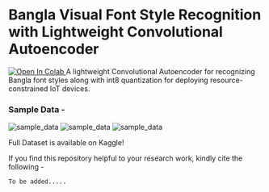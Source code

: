 # Bangla Visual Font Style Recognition with Lightweight Convolutional Autoencoder
<a target="_blank" href="https://colab.research.google.com/github/moshiurtonmoy/Bangla-Visual-Font-Style-Recognition-with-Lightweight-Convolutional-Autoencoder/blob/master/%5BQuantized%5D_Bangla_Visual_Font_Recognizer.ipynb">
  <img src="https://colab.research.google.com/assets/colab-badge.svg" alt="Open In Colab"/>
</a>
A lightweight Convolutional Autoencoder for recognizing Bangla font styles along with int8 quantization for deploying resource-constrained IoT devices. 

### Sample Data - 
![sample_data](https://github.com/moshiurtonmoy/Bangla-Visual-Font-Style-Recognition-with-Lightweight-Convolutional-Autoencoder/blob/master/sample_data/sample01.jpg)
![sample_data](https://github.com/moshiurtonmoy/Bangla-Visual-Font-Style-Recognition-with-Lightweight-Convolutional-Autoencoder/blob/master/sample_data/sample02.jpg)
![sample_data](https://github.com/moshiurtonmoy/Bangla-Visual-Font-Style-Recognition-with-Lightweight-Convolutional-Autoencoder/blob/master/sample_data/sample03.jpg)

Full Dataset is available on Kaggle!

If you find this repository helpful to your research work, kindly cite the following - 
```
To be added.....
```
